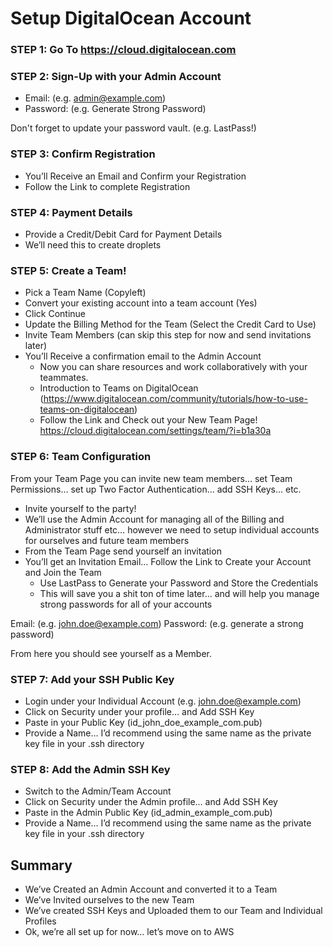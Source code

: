 # Setup DigitalOcean Account

### STEP 1: Go To https://cloud.digitalocean.com

### STEP 2: Sign-Up with your Admin Account
- Email: (e.g. admin@example.com)
- Password: (e.g. Generate Strong Password)

Don't forget to update your password vault. (e.g. LastPass!)

### STEP 3: Confirm Registration
- You’ll Receive an Email and Confirm your Registration
- Follow the Link to complete Registration

### STEP 4: Payment Details
- Provide a Credit/Debit Card for Payment Details
- We’ll need this to create droplets

### STEP 5: Create a Team!
- Pick a Team Name  (Copyleft)
- Convert your existing account into a team account (Yes)
- Click Continue
- Update the Billing Method for the Team (Select the Credit Card to Use)
- Invite Team Members  (can skip this step for now and send invitations later)
- You’ll Receive a confirmation email to the Admin Account
     - Now you can share resources and work collaboratively with your teammates.
     - Introduction to Teams on DigitalOcean (https://www.digitalocean.com/community/tutorials/how-to-use-teams-on-digitalocean)
     - Follow the Link and Check out your New Team Page! https://cloud.digitalocean.com/settings/team/?i=b1a30a

### STEP 6: Team Configuration
From your Team Page you can invite new team members… set Team Permissions… set up Two Factor Authentication… add SSH Keys… etc.

- Invite yourself to the party!
- We’ll use the Admin Account for managing all of the Billing and Administrator stuff etc… however we need to setup individual accounts for ourselves and future team members
- From the Team Page send yourself an invitation
- You’ll get an Invitation Email… Follow the Link to Create your Account and Join the Team
     - Use LastPass to Generate your Password and Store the Credentials
     - This will save you a shit ton of time later… and will help you manage strong passwords for all of your accounts

Email: (e.g. john.doe@example.com)
Password: (e.g. generate a strong password)

From here you should see yourself as a Member.

### STEP 7: Add your SSH Public Key
- Login under your Individual Account (e.g. john.doe@example.com)
- Click on Security under your profile… and Add SSH Key
- Paste in your Public Key (id_john_doe_example_com.pub)
- Provide a Name… I’d recommend using the same name as the private key file in your .ssh directory


### STEP 8: Add the Admin SSH Key
- Switch to the Admin/Team Account
- Click on Security under the Admin profile… and Add SSH Key
- Paste in the Admin Public Key (id_admin_example_com.pub)
- Provide a Name… I’d recommend using the same name as the private key file in your .ssh directory

## Summary
- We’ve Created an Admin Account and converted it to a Team
- We’ve Invited ourselves to the new Team
- We’ve created SSH Keys and Uploaded them to our Team and Individual Profiles
- Ok, we’re all set up for now… let’s move on to AWS
